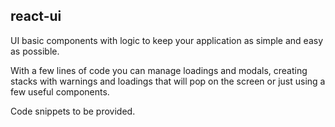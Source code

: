 ## react-ui
UI basic components with logic to keep your application as simple and easy as possible.

With a few lines of code you can manage loadings and modals, creating stacks with warnings and loadings that will pop on the screen or just using a few useful components.

Code snippets to be provided.
